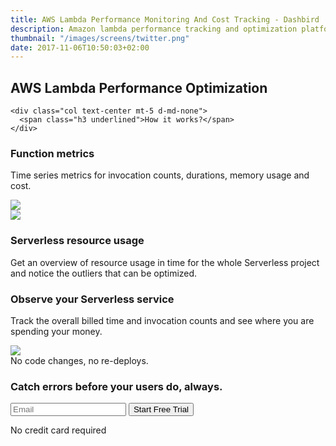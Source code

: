 ```yaml
---
title: AWS Lambda Performance Monitoring And Cost Tracking - Dashbird
description: Amazon lambda performance tracking and optimization platform. Account, microservice and function level monitoring based on CloudWatch logs.
thumbnail: "/images/screens/twitter.png"
date: 2017-11-06T10:50:03+02:00
---
```


<section class="container-fluid dark-bg">
  <div class="row">
    <div class="col text-center mt-5 d-none d-md-block">
      <h1>AWS Lambda Performance Optimization</h1>
    </div>

    <div class="col text-center mt-5 d-md-none">
      <span class="h3 underlined">How it works?</span>
    </div>
  </div>

  <div class="row justify-content-md-center align-items-center">
    <div class="col-10 p-3 mb-4 mt-5 mx-auto">
      <div class="row">
        <div class="col text-center text-md-right pt-3">
          <h3>Function metrics</h3>
          <p class="lato h5 mt-4 lh-2">Time series metrics for invocation counts, durations, memory usage and cost.</p>
        </div>
        <div class="col col-md-7 imgs-fluid">
          <img src='/images/features/optimize-lambda.png'>
        </div>
      </div>
    </div>
  </div>
  </div>

  <div class="row justify-content-md-center align-items-center">
    <div class="col-10 p-3 mb-4 mt-5 mx-auto">
      <div class="row">
        <div class="col col-md-7 imgs-fluid">
          <img src='/images/features/serverless-resource-usage.png'>
        </div>
        <div class="col text-center text-md-left pt-3">
          <h3>Serverless resource usage</h3>
          <p class="lato h5 mt-2 lh-2">Get an overview of resource usage in time for the whole Serverless project and notice the outliers that can be optimized.</p>
        </div>
      </div>
    </div>
  </div>

  <div class="row justify-content-md-center align-items-center">
    <div class="col-10 p-3 mb-4 mt-5 mx-auto">
      <div class="row">
        <div class="col text-center text-md-right pt-3">
          <h3>Observe your Serverless service</h3>
          <p class="lato h4 mt-2 lh-2">Track the overall billed time and invocation counts and see where you are spending your money.</p>
        </div>
        <div class="col col-md-6 imgs-fluid">
          <img src='/images/features/account-metrics.png'>
        </div>
      </div>
    </div>
  </div>
</section>

<section class="container-fluid">
  <div class="row justify-content-md-center">
    <div class="col justify-content-md-center text-center cta-blue bg-cta br-7 mb-8 mt-5 pt-5 pb-5 mx-auto" style="max-width: 832px;" >
      <span class="h1 pt-5">No code changes, no re-deploys.</span>
      <h3 class="mt-3">Catch errors before your users do, always.</h3>
      <div class="row justify-content-md-center">
        <div class="pt-5 pr-5 col-lg-7 mx-auto">
          <form name="trial-form">
            <label class="input-group">
              <input type="text" class="form-control" placeholder='Email' name='email' required>
              <button class="input-group-addon" type="submit">Start Free Trial</button>
            </label>
          </form>
          <p class="text-center small">No credit card required</p>
        </div>
      </div>
    </div>
  </div>
</section>
